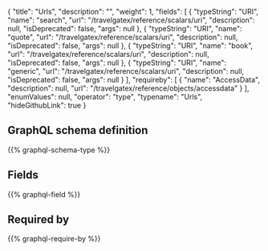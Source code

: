 {
  "title": "Urls",
  "description": "",
  "weight": 1,
  "fields": [
    {
      "typeString": "URI",
      "name": "search",
      "url": "/travelgatex/reference/scalars/uri",
      "description": null,
      "isDeprecated": false,
      "args": null
    },
    {
      "typeString": "URI",
      "name": "quote",
      "url": "/travelgatex/reference/scalars/uri",
      "description": null,
      "isDeprecated": false,
      "args": null
    },
    {
      "typeString": "URI",
      "name": "book",
      "url": "/travelgatex/reference/scalars/uri",
      "description": null,
      "isDeprecated": false,
      "args": null
    },
    {
      "typeString": "URI",
      "name": "generic",
      "url": "/travelgatex/reference/scalars/uri",
      "description": null,
      "isDeprecated": false,
      "args": null
    }
  ],
  "requireby": [
    {
      "name": "AccessData",
      "description": null,
      "url": "/travelgatex/reference/objects/accessdata"
    }
  ],
  "enumValues": null,
  "operator": "type",
  "typename": "Urls",
  "hideGithubLink": true
}
## GraphQL schema definition

{{% graphql-schema-type %}}

## Fields

{{% graphql-field %}}

## Required by

{{% graphql-require-by %}}
